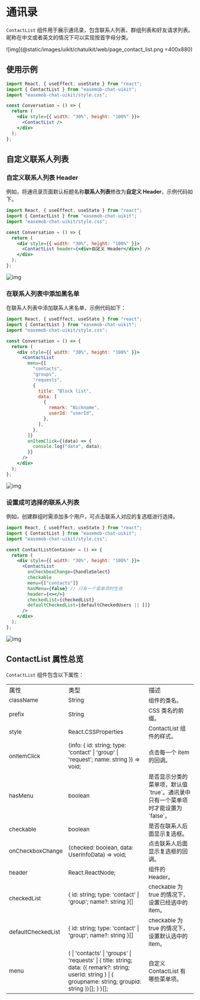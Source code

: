 # 通讯录

<Toc />

`ContactList` 组件用于展示通讯录，包含联系人列表、群组列表和好友请求列表。昵称在中文或者英文的情况下可以实现按首字母分类。

![img](@static/images/uikit/chatuikit/web/page_contact_list.png =400x880) 

## 使用示例

```jsx
import React, { useEffect, useState } from "react";
import { ContactList } from "easemob-chat-uikit";
import "easemob-chat-uikit/style.css";

const Conversation = () => {
  return (
    <div style={{ width: "30%", height: "100%" }}>
      <ContactList />
    </div>
  );
};
```

## 自定义联系人列表

### 自定义联系人列表 Header

例如，将通讯录页面默认标题名称**联系人列表**修改为**自定义 Header**，示例代码如下。

```jsx
import React, { useEffect, useState } from "react";
import { ContactList } from "easemob-chat-uikit";
import "easemob-chat-uikit/style.css";

const Conversation = () => {
  return (
    <div style={{ width: "30%", height: "100%" }}>
      <ContactList header={<div>自定义 Header</div>} />
    </div>
  );
};
```

![img](@static/images/uikit/chatuikit/web/contact-header.png)

### 在联系人列表中添加黑名单

在联系人列表中添加联系人黑名单，示例代码如下：

```jsx
import React, { useEffect, useState } from "react";
import { ContactList } from "easemob-chat-uikit";
import "easemob-chat-uikit/style.css";

const Conversation = () => {
  return (
    <div style={{ width: "30%", height: "100%" }}>
      <ContactList
        menu={[
          "contacts",
          "groups",
          "requests",
          {
            title: "Block list",
            data: [
              {
                remark: "Nickname",
                userId: "userId",
              },
            ],
          },
        ]}
        onItemClick={(data) => {
          console.log("data", data);
        }}
      />
    </div>
  );
};
```

![img](@static/images/uikit/chatuikit/web/contact-block.png)

### 设置成可选择的联系人列表

例如，创建群组时需添加多个用户，可点击联系人对应的复选框进行选择。

```jsx
import React, { useEffect, useState } from "react";
import { ContactList } from "easemob-chat-uikit";
import "easemob-chat-uikit/style.css";

const ContactListContainer = () => {
  return (
    <div style={{ width: "30%", height: "100%" }}>
      <ContactList
        onCheckboxChange={handleSelect}
        checkable
        menu={["contacts"]}
        hasMenu={false} // 只有一个菜单项时生效
        header={<></>}
        checkedList={checkedList}
        defaultCheckedList={defaultCheckedUsers || []}
      />
    </div>
  );
};
```

![img](@static/images/uikit/chatuikit/web/contact-select.png)

## ContactList 属性总览

`ContactList` 组件包含以下属性：

<table>
<tr>
    <td>属性</td>
    <td>类型</td>
    <td>描述</td>
</tr>
  <tr>
    <td style=font-size:15px>
	    className
	  </td>
    <td style=font-size:15px>
	    String
	  </td>
	  <td style=font-size:15px>
	    组件的类名。
	  </td>
  </tr>
	  <tr>
	    <td style=font-size:15px>prefix</td>
      <td style=font-size:15px>String</td>
		  <td style=font-size:15px>CSS 类名的前缀。</td>
	  </tr>
	  <tr>
	    <td style=font-size:15px>style</td>
        <td style=font-size:15px>React.CSSProperties</td>
		<td style=font-size:15px>ContactList 组件的样式。</td>
	  </tr>
	  <tr>
	    <td style=font-size:15px>onItemClick</td>
        <td style=font-size:15px>(info: { id: string; type: 'contact' | 'group' | 'request'; name: string }) => void;</td>
		<td style=font-size:15px>点击每一个 item 的回调。</td>
	  </tr>
	  <tr>
	    <td style=font-size:15px>hasMenu</td>
        <td style=font-size:15px> boolean </td>
		<td style=font-size:15px>是否显示分类的菜单项，默认值 `true`。通讯录中只有一个菜单项时才能设置为 `false`。</td>
	  </tr>
	  <tr>
	    <td style=font-size:15px>checkable</td>
        <td style=font-size:15px>boolean</td>
		<td style=font-size:15px>是否在联系人后面显示复选框。</td>  
	  </tr>
	   <tr>
	    <td style=font-size:15px>onCheckboxChange</td>
        <td style=font-size:15px>(checked: boolean, data: UserInfoData) => void; </td>
		<td style=font-size:15px>点击联系人后面显示复选框的回调。 </td>
	  </tr>
	  <tr>
	    <td style=font-size:15px>header </td>
         <td style=font-size:15px>React.ReactNode; </td>
		<td style=font-size:15px>组件的 Header。</td>
	  </tr>
	  <tr>
	    <td style=font-size:15px>checkedList</td>
        <td style=font-size:15px>{ id: string; type: 'contact' | 'group'; name?: string }[] </td>
		<td style=font-size:15px>checkable 为 true 的情况下，设置已经选中的 item。</td>  
	  </tr>
    <tr>
	    <td style=font-size:15px>defaultCheckedList</td>
        <td style=font-size:15px>{ id: string; type: 'contact' | 'group'; name?: string }[] </td>
		<td style=font-size:15px>checkable 为 true 的情况下，设置默认选中的 item。</td>  
	  </tr>
    <tr>
	    <td style=font-size:15px>menu</td>
        <td style=font-size:15px>(
        | 'contacts'
        | 'groups'
        | 'requests'
        | {
            title: string;
            data: ({ remark?: string; userId: string } | { groupname: string; groupid: string })[];
          }
      )[];</td>
		<td style=font-size:15px>自定义 ContactList 有哪些菜单项。</td>  
	  </tr>
</table>
